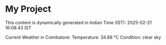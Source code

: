 # My Project

This content is dynamically generated in Indian Time (IST): 2025-02-21 16:08:43 IST


Current Weather in Coimbatore:
Temperature: 34.88 °C
Condition: clear sky
